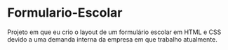 # Formulario-Escolar
Projeto em que eu crio o layout de um formulário escolar em HTML e CSS devido a uma demanda interna da empresa em que trabalho atualmente.
